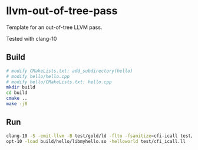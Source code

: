 # llvm-out-of-tree-pass
Template for an out-of-tree LLVM pass.

Tested with clang-10

## Build
```bash
# modify CMakeLists.txt: add_subdirectory(hello)
# modify hello/hello.cpp
# modify hello/CMakeLists.txt: hello.cpp
mkdir build
cd build
cmake ..
make -j8
```

## Run
```bash
clang-10 -S -emit-llvm -B test/gold/ld -flto -fsanitize=cfi-icall test/cfi_icall.c -o test/cfi_icall.ll
opt-10 -load build/hello/libmyhello.so -helloworld test/cfi_icall.ll 
```
